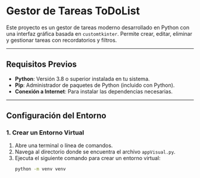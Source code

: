 # Gestor de Tareas ToDoList

Este proyecto es un gestor de tareas moderno desarrollado en Python con una interfaz gráfica basada en `customtkinter`. Permite crear, editar, eliminar y gestionar tareas con recordatorios y filtros.

---

## Requisitos Previos

- **Python**: Versión 3.8 o superior instalada en tu sistema.
- **Pip**: Administrador de paquetes de Python (incluido con Python).
- **Conexión a Internet**: Para instalar las dependencias necesarias.

---

## Configuración del Entorno

### 1. Crear un Entorno Virtual
1. Abre una terminal o línea de comandos.
2. Navega al directorio donde se encuentra el archivo `appVisual.py`.
3. Ejecuta el siguiente comando para crear un entorno virtual:
   ```bash
   python -m venv venv